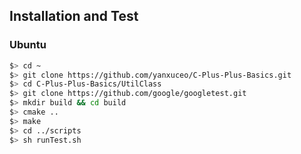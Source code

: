 
## Installation and Test

### Ubuntu 

```bash
$> cd ~
$> git clone https://github.com/yanxuceo/C-Plus-Plus-Basics.git
$> cd C-Plus-Plus-Basics/UtilClass
$> git clone https://github.com/google/googletest.git
$> mkdir build && cd build
$> cmake ..
$> make
$> cd ../scripts
$> sh runTest.sh
```